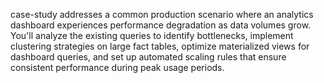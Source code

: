 case-study addresses a common production scenario where an analytics dashboard experiences performance degradation as data volumes grow. You'll analyze the existing queries to identify bottlenecks, implement clustering strategies on large fact tables, optimize materialized views for dashboard queries, and set up automated scaling rules that ensure consistent performance during peak usage periods.
